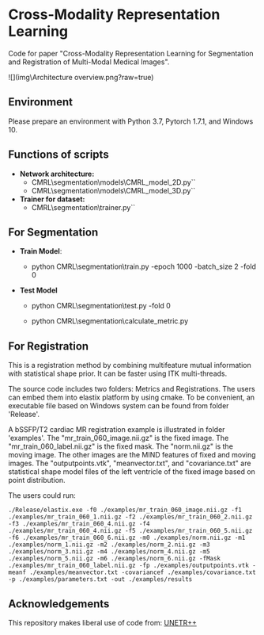 # Cross-Modality Representation Learning

Code for paper "Cross-Modality Representation Learning for Segmentation and Registration of Multi-Modal Medical Images". 

![](img\Architecture overview.png?raw=true)

## Environment

Please prepare an environment with Python 3.7, Pytorch 1.7.1, and Windows 10.

## Functions of scripts

- **Network architecture:**
  - CMRL\segmentation\models\CMRL_model_2D.py``
  - CMRL\segmentation\models\CMRL_model_3D.py``
- **Trainer for dataset:**
  - CMRL\segmentation\trainer.py``

## For Segmentation

- **Train Model**:
  - python CMRL\segmentation\train.py  -epoch 1000 -batch_size 2 -fold 0


- **Test Model**

  - python CMRL\segmentation\test.py -fold 0
  
  - python CMRL\segmentation\calculate_metric.py

## For Registration
This is a registration method by combining multifeature mutual information with statistical shape prior. It can be faster using ITK multi-threads.

The source code includes two folders: Metrics and Registrations. The users can embed them into elastix platform by using cmake. To be convenient, an executable file based on Windows system can be found from folder 'Release'. 

A bSSFP/T2 cardiac MR registration example is illustrated in folder 'examples'. The "mr_train_060_image.nii.gz" is the fixed image. The "mr_train_060_label.nii.gz" is the fixed mask. The "norm.nii.gz" is the moving image. The other images are the MIND features of fixed and moving images. The "outputpoints.vtk", "meanvector.txt", and "covariance.txt" are statistical shape model files of the left ventricle of the fixed image based on point distribution. 

The users could run:
```
./Release/elastix.exe -f0 ./examples/mr_train_060_image.nii.gz -f1 ./examples/mr_train_060_1.nii.gz -f2 ./examples/mr_train_060_2.nii.gz -f3 ./examples/mr_train_060_4.nii.gz -f4 ./examples/mr_train_060_4.nii.gz -f5 ./examples/mr_train_060_5.nii.gz -f6 ./examples/mr_train_060_6.nii.gz -m0 ./examples/norm.nii.gz -m1 ./examples/norm_1.nii.gz -m2 ./examples/norm_2.nii.gz -m3 ./examples/norm_3.nii.gz -m4 ./examples/norm_4.nii.gz -m5 ./examples/norm_5.nii.gz -m6 ./examples/norm_6.nii.gz -fMask ./examples/mr_train_060_label.nii.gz -fp ./examples/outputpoints.vtk -meanf ./examples/meanvector.txt -covariancef ./examples/covariance.txt -p ./examples/parameters.txt -out ./examples/results
```
## Acknowledgements

This repository makes liberal use of code from: [UNETR++](https://github.com/Amshaker/unetr_plus_plus)